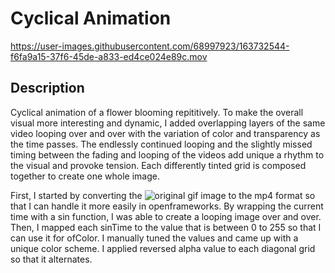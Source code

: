 # Cyclical Animation

https://user-images.githubusercontent.com/68997923/163732544-f6fa9a15-37f6-45de-a833-ed4ce024e89c.mov

## Description
Cyclical animation of a flower blooming repititively. To make the overall visual more interesting and dynamic, I added overlapping layers of the same video looping over and over with the variation of color and transparency as the time passes. The endlessly continued looping and the slightly missed timing between the fading and looping of the videos add unique a rhythm to the visual and provoke tension. Each differently tinted grid is composed together to create one whole image. 

First, I started by converting the ![original gif image](https://gfycat.com/amp/alertwarlikeass-flower-blooming-gif) to the mp4 format so that I can handle it more easily in openframeworks. By wrapping the current time with a sin function, I was able to create a looping image over and over. Then, I mapped each sinTime to the value that is between 0 to 255 so that I can use it for ofColor. I manually tuned the values and came up with a unique color scheme. I applied reversed alpha value to each diagonal grid so that it alternates.
